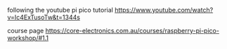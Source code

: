 following the youtube pi pico tutorial
https://www.youtube.com/watch?v=Ic4ExTusoTw&t=1344s

course page
https://core-electronics.com.au/courses/raspberry-pi-pico-workshop/#1.1
